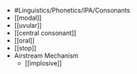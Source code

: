 - #Linguistics/Phonetics/IPA/Consonants
- [[modal]]
- [[uvular]]
- [[central consonant]]
- [[oral]]
- [[stop]]
- Airstream Mechanism
	- [[implosive]]